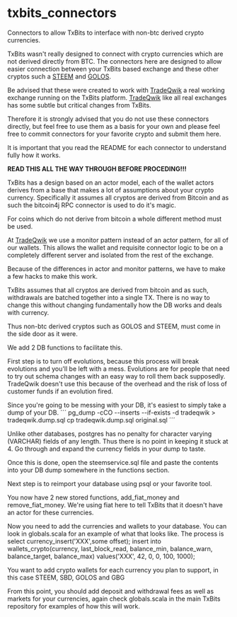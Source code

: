 # txbits_connectors
Connectors to allow TxBits to interface with non-btc derived crypto currencies.

TxBits wasn't really designed to connect with crypto currencies which are not derived directly from BTC.
The connectors here are designed to allow easier connection between your TxBits based exchange and these other cryptos such a [STEEM](www.steemit.com/@tradeqwik) and [GOLOS](www.golos.io/@tradeqwik).

Be advised that these were created to work with [TradeQwik](www.tradeqwik.com) a real working exchange running on the TxBits platform. 
[TradeQwik](www.tradeqwik.com) like all real exchanges has some subtle but critical changes from TxBits.  

Therefore it is strongly advised that you do not use these connectors directly, but feel free to use them as a basis for your own and please feel free to commit connectors for your favorite crypto and submit them here.

It is important that you read the README for each connector to understand fully how it works.

**READ THIS ALL THE WAY THROUGH BEFORE PROCEDING!!!**

TxBits has a design based on an actor model, each of the wallet actors derives from a base that makes a lot of assumptions about your crypto currency.
Specifically it assumes all cryptos are derived from Bitcoin and as such the bitcoin4j RPC connector is used to do it's magic.

For coins which do not derive from bitcoin a whole different method must be used.

At [TradeQwik](www.tradeqwik.com) we use a monitor pattern instead of an actor pattern, for all of our wallets.
This allows the wallet and requisite connector logic to be on a completely different server and isolated from the rest of the exchange.

Because of the differences in actor and monitor patterns, we have to make a few hacks to make this work.

TxBits assumes that all cryptos are derived from bitcoin and as such, withdrawals are batched together into a single TX.
There is no way to change this without changing fundamentally how the DB works and deals with currency.

Thus non-btc derived cryptos such as GOLOS and STEEM, must come in the side door as it were.

We add 2 DB functions to facilitate this.

First step is to turn off evolutions, because this process will break evolutions and you'll be left with a mess.
Evolutions are for people that need to try out schema changes with an easy way to roll them back supposedly.
TradeQwik doesn't use this because of the overhead and the risk of loss of customer funds if an evolution fired.

Since you're going to be messing with your DB, it's easiest to simply take a dump of your DB.
´´´
pg_dump -cCO --inserts --if-exists -d tradeqwik > tradeqwik.dump.sql
cp tradeqwik.dump.sql original.sql
´´´

Unlike other databases, postgres has no penalty for character varying (VARCHAR) fields of any length.
Thus there is no point in keeping it stuck at 4.
Go through and expand the currency fields in your dump to taste.

Once this is done, open the steemservice.sql file and paste the contents into your DB dump somewhere in the functions section.

Next step is to reimport your database using psql or your favorite tool.

You now have 2 new stored functions, add_fiat_money and remove_fiat_money.
We're using fiat here to tell TxBits that it doesn't have an actor for these currencies.

Now you need to add the currencies and wallets to your database.
You can look in globals.scala for an example of what that looks like.
The process is 
select currency_insert('XXX',some offset);
insert into wallets_crypto(currency, last_block_read, balance_min, balance_warn, balance_target, balance_max) values('XXX', 42, 0, 0, 100, 1000);

You want to add crypto wallets for each currency you plan to support, in this case STEEM, SBD, GOLOS and GBG

From this point, you should add deposit and withdrawal fees as well as markets for your currencies, again check globals.scala in the main TxBits repository for examples of how this will work.

